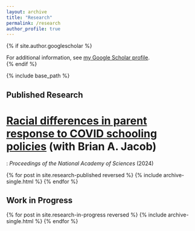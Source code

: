 ```yaml
---
layout: archive
title: "Research"
permalink: /research
author_profile: true
---
```


{% if site.author.googlescholar %}
  <div class="wordwrap">For additional information, see <a href="{{site.author.googlescholar}}">my Google Scholar profile</a>.</div>
{% endif %}

{% include base_path %}

## Published Research
# [Racial differences in parent response to COVID schooling policies](https://micah-baum.github.io/files/baum-jacob-pnas-2024.pdf) (with Brian A. Jacob)
:    _Proceedings of the National Academy of Sciences_ (2024) 


{% for post in site.research-published reversed %}
  {% include archive-single.html %}
{% endfor %}

## Work in Progress
{% for post in site.research-in-progress reversed %}
  {% include archive-single.html %}
{% endfor %}

